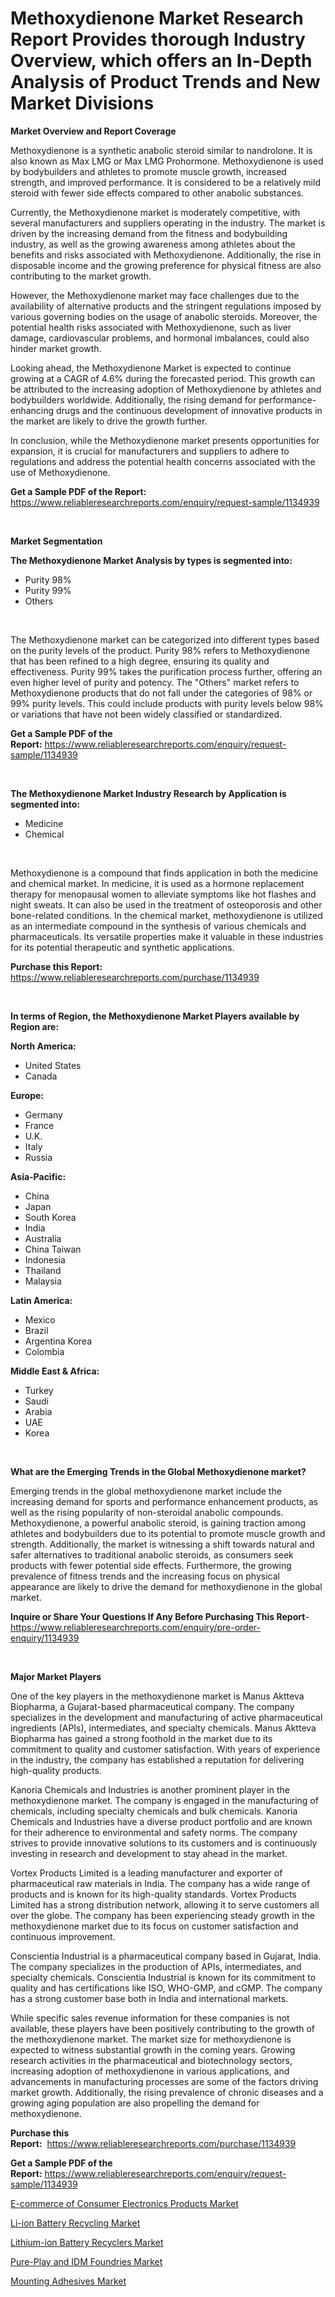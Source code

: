 <p><h1>Methoxydienone Market Research Report Provides thorough Industry Overview, which offers an In-Depth Analysis of Product Trends and New Market Divisions</h1></p><p><strong>Market Overview and Report Coverage</strong></p>
<p><p>Methoxydienone is a synthetic anabolic steroid similar to nandrolone. It is also known as Max LMG or Max LMG Prohormone. Methoxydienone is used by bodybuilders and athletes to promote muscle growth, increased strength, and improved performance. It is considered to be a relatively mild steroid with fewer side effects compared to other anabolic substances.</p><p>Currently, the Methoxydienone market is moderately competitive, with several manufacturers and suppliers operating in the industry. The market is driven by the increasing demand from the fitness and bodybuilding industry, as well as the growing awareness among athletes about the benefits and risks associated with Methoxydienone. Additionally, the rise in disposable income and the growing preference for physical fitness are also contributing to the market growth.</p><p>However, the Methoxydienone market may face challenges due to the availability of alternative products and the stringent regulations imposed by various governing bodies on the usage of anabolic steroids. Moreover, the potential health risks associated with Methoxydienone, such as liver damage, cardiovascular problems, and hormonal imbalances, could also hinder market growth.</p><p>Looking ahead, the Methoxydienone Market is expected to continue growing at a CAGR of 4.6% during the forecasted period. This growth can be attributed to the increasing adoption of Methoxydienone by athletes and bodybuilders worldwide. Additionally, the rising demand for performance-enhancing drugs and the continuous development of innovative products in the market are likely to drive the growth further.</p><p>In conclusion, while the Methoxydienone market presents opportunities for expansion, it is crucial for manufacturers and suppliers to adhere to regulations and address the potential health concerns associated with the use of Methoxydienone.</p></p>
<p><strong>Get a Sample PDF of the Report:</strong> <a href="https://www.reliableresearchreports.com/enquiry/request-sample/1134939">https://www.reliableresearchreports.com/enquiry/request-sample/1134939</a></p>
<p>&nbsp;</p>
<p><strong>Market Segmentation</strong></p>
<p><strong>The Methoxydienone Market Analysis by types is segmented into:</strong></p>
<p><ul><li>Purity 98%</li><li>Purity 99%</li><li>Others</li></ul></p>
<p>&nbsp;</p>
<p><p>The Methoxydienone market can be categorized into different types based on the purity levels of the product. Purity 98% refers to Methoxydienone that has been refined to a high degree, ensuring its quality and effectiveness. Purity 99% takes the purification process further, offering an even higher level of purity and potency. The "Others" market refers to Methoxydienone products that do not fall under the categories of 98% or 99% purity levels. This could include products with purity levels below 98% or variations that have not been widely classified or standardized.</p></p>
<p><strong>Get a Sample PDF of the Report:</strong>&nbsp;<a href="https://www.reliableresearchreports.com/enquiry/request-sample/1134939">https://www.reliableresearchreports.com/enquiry/request-sample/1134939</a></p>
<p>&nbsp;</p>
<p><strong>The Methoxydienone Market Industry Research by Application is segmented into:</strong></p>
<p><ul><li>Medicine</li><li>Chemical</li></ul></p>
<p>&nbsp;</p>
<p><p>Methoxydienone is a compound that finds application in both the medicine and chemical market. In medicine, it is used as a hormone replacement therapy for menopausal women to alleviate symptoms like hot flashes and night sweats. It can also be used in the treatment of osteoporosis and other bone-related conditions. In the chemical market, methoxydienone is utilized as an intermediate compound in the synthesis of various chemicals and pharmaceuticals. Its versatile properties make it valuable in these industries for its potential therapeutic and synthetic applications.</p></p>
<p><strong>Purchase this Report:</strong>&nbsp; <a href="https://www.reliableresearchreports.com/purchase/1134939">https://www.reliableresearchreports.com/purchase/1134939</a></p>
<p>&nbsp;</p>
<p><strong>In terms of Region, the Methoxydienone Market Players available by Region are:</strong></p>
<p>
    <p> <strong> North America: </strong>
        <ul>
            <li>United States</li>
            <li>Canada</li>
        </ul>
        </p> 
    <p> <strong> Europe: </strong>
        <ul>
            <li>Germany</li>
            <li>France</li>
            <li>U.K.</li>
            <li>Italy</li>
            <li>Russia</li>
        </ul>
        </p> 
    <p> <strong> Asia-Pacific: </strong>
        <ul>
            <li>China</li>
            <li>Japan</li>
            <li>South Korea</li>
            <li>India</li>
            <li>Australia</li>
            <li>China Taiwan</li>
            <li>Indonesia</li>
            <li>Thailand</li>
            <li>Malaysia</li>
        </ul>
        </p> 
    <p> <strong> Latin America: </strong>
        <ul>
            <li>Mexico</li>
            <li>Brazil</li>
            <li>Argentina Korea</li>
            <li>Colombia</li>
        </ul>
        </p> 
    <p> <strong> Middle East & Africa: </strong>
        <ul>
            <li>Turkey</li>
            <li>Saudi</li>
            <li>Arabia</li>
            <li>UAE</li>
            <li>Korea</li>
        </ul>
    </p>
    </p>
<p>&nbsp;</p>
<p><strong>What are the Emerging Trends in the Global Methoxydienone market?</strong></p>
<p><p>Emerging trends in the global methoxydienone market include the increasing demand for sports and performance enhancement products, as well as the rising popularity of non-steroidal anabolic compounds. Methoxydienone, a powerful anabolic steroid, is gaining traction among athletes and bodybuilders due to its potential to promote muscle growth and strength. Additionally, the market is witnessing a shift towards natural and safer alternatives to traditional anabolic steroids, as consumers seek products with fewer potential side effects. Furthermore, the growing prevalence of fitness trends and the increasing focus on physical appearance are likely to drive the demand for methoxydienone in the global market.</p></p>
<p><strong>Inquire or Share Your Questions If Any Before Purchasing This Report</strong>- <a href="https://www.reliableresearchreports.com/enquiry/pre-order-enquiry/1134939">https://www.reliableresearchreports.com/enquiry/pre-order-enquiry/1134939</a></p>
<p>&nbsp;</p>
<p><strong>Major Market Players</strong></p>
<p><p>One of the key players in the methoxydienone market is Manus Aktteva Biopharma, a Gujarat-based pharmaceutical company. The company specializes in the development and manufacturing of active pharmaceutical ingredients (APIs), intermediates, and specialty chemicals. Manus Aktteva Biopharma has gained a strong foothold in the market due to its commitment to quality and customer satisfaction. With years of experience in the industry, the company has established a reputation for delivering high-quality products.</p><p>Kanoria Chemicals and Industries is another prominent player in the methoxydienone market. The company is engaged in the manufacturing of chemicals, including specialty chemicals and bulk chemicals. Kanoria Chemicals and Industries have a diverse product portfolio and are known for their adherence to environmental and safety norms. The company strives to provide innovative solutions to its customers and is continuously investing in research and development to stay ahead in the market.</p><p>Vortex Products Limited is a leading manufacturer and exporter of pharmaceutical raw materials in India. The company has a wide range of products and is known for its high-quality standards. Vortex Products Limited has a strong distribution network, allowing it to serve customers all over the globe. The company has been experiencing steady growth in the methoxydienone market due to its focus on customer satisfaction and continuous improvement.</p><p>Conscientia Industrial is a pharmaceutical company based in Gujarat, India. The company specializes in the production of APIs, intermediates, and specialty chemicals. Conscientia Industrial is known for its commitment to quality and has certifications like ISO, WHO-GMP, and cGMP. The company has a strong customer base both in India and international markets.</p><p>While specific sales revenue information for these companies is not available, these players have been positively contributing to the growth of the methoxydienone market. The market size for methoxydienone is expected to witness substantial growth in the coming years. Growing research activities in the pharmaceutical and biotechnology sectors, increasing adoption of methoxydienone in various applications, and advancements in manufacturing processes are some of the factors driving market growth. Additionally, the rising prevalence of chronic diseases and a growing aging population are also propelling the demand for methoxydienone.</p></p>
<p><strong>Purchase this Report:</strong>&nbsp;&nbsp;<a href="https://www.reliableresearchreports.com/purchase/1134939">https://www.reliableresearchreports.com/purchase/1134939</a></p>
<p></p>
<p><strong>Get a Sample PDF of the Report:</strong>&nbsp;<a href="https://www.reliableresearchreports.com/enquiry/request-sample/1134939">https://www.reliableresearchreports.com/enquiry/request-sample/1134939</a></p>
<p><p><a href="https://medium.com/@pair.holy.proof/decoding-e-commerce-of-consumer-electronics-products-market-metrics-market-share-trends-and-1952acfd41f3">E-commerce of Consumer Electronics Products Market</a></p><p><a href="https://medium.com/@suryayadavrp23/li-ion-battery-recycling-market-analysis-its-cagr-market-segmentation-and-global-industry-bf55acbd1338">Li-ion Battery Recycling Market</a></p><p><a href="https://medium.com/@klrahulrp23/lithium-ion-battery-recyclers-market-analysis-and-sze-forecasted-for-period-from-2023-to-2030-6d30a9c31397">Lithium-ion Battery Recyclers Market</a></p><p><a href="https://medium.com/@smriti.reportprime/pure-play-and-idm-foundries-market-competitive-analysis-market-trends-and-forecast-to-2030-8ad184175648">Pure-Play and IDM Foundries Market</a></p><p><a href="https://github.com/GroverBarry/Market-Research-Report-List-2/blob/main/mounting-adhesives-market.md">Mounting Adhesives Market</a></p></p>